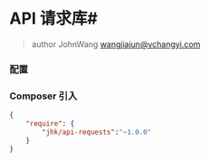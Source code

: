 # API 请求库#

>author JohnWang <wangjiajun@vchangyi.com>

### 配置 ### 

### Composer 引入 ###

```json
{
    "require": {
		"jhk/api-requests":"~1.0.0"
    }
}
```
